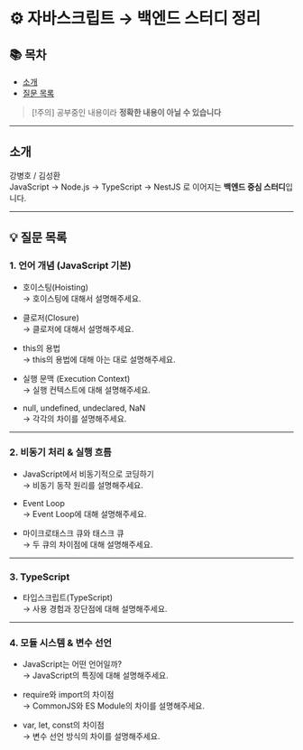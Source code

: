# ⚙️ 자바스크립트 → 백엔드 스터디 정리

## 📚 목차
- [소개](#소개)
- [질문 목록](#질문-목록)

> [!주의]
> 공부중인 내용이라 **정확한 내용이 아닐 수 있습니다**

---

## 소개

강병호 / 김성환  
JavaScript → Node.js → TypeScript → NestJS 로 이어지는 **백엔드 중심 스터디**입니다.

---

## 💡 질문 목록

### 1. 언어 개념 (JavaScript 기본)

- 호이스팅(Hoisting)  
  → 호이스팅에 대해서 설명해주세요.

- 클로저(Closure)  
  → 클로저에 대해서 설명해주세요.

- this의 용법  
  → this의 용법에 대해 아는 대로 설명해주세요.

- 실행 문맥 (Execution Context)  
  → 실행 컨텍스트에 대해 설명해주세요.

- null, undefined, undeclared, NaN  
  → 각각의 차이를 설명해주세요.

---

### 2. 비동기 처리 & 실행 흐름

- JavaScript에서 비동기적으로 코딩하기  
  → 비동기 동작 원리를 설명해주세요.

- Event Loop  
  → Event Loop에 대해 설명해주세요.

- 마이크로태스크 큐와 태스크 큐  
  → 두 큐의 차이점에 대해 설명해주세요.

---

### 3. TypeScript

- 타입스크립트(TypeScript)  
  → 사용 경험과 장단점에 대해 설명해주세요.

---

### 4. 모듈 시스템 & 변수 선언

- JavaScript는 어떤 언어일까?  
  → JavaScript의 특징에 대해 설명해주세요.

- require와 import의 차이점  
  → CommonJS와 ES Module의 차이를 설명해주세요.

- var, let, const의 차이점  
  → 변수 선언 방식의 차이를 설명해주세요.